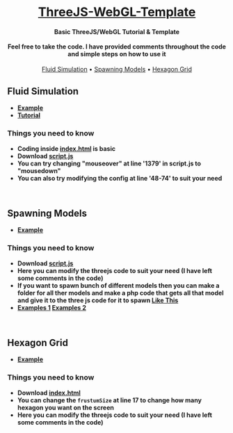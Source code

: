 <h1 align="center">
	<a href="https://github.com/MrShameer/ThreeJS-WebGL-Template">ThreeJS-WebGL-Template</a>
	<br>
</h1>

<h4 align="center">Basic ThreeJS/WebGL Tutorial & Template<br><br>Feel free to take the code. I have provided comments throughout the code and simple steps on how to use it</h4>

<p align="center">
	<a href="#fluid-simulation">Fluid Simulation</a>
	•
	<a href="#spawning-models">Spawning Models</a>
	•
	<a href="#hexagon-grid">Hexagon Grid</a>
</p>


## Fluid Simulation
- **[Example](https://mrshameer.github.io/ThreeJS-WebGL-Template/FluidSimulation/)**
- **[Tutorial](https://mrshameer.github.io/ThreeJS-WebGL-Template/FluidSimulation/tutorial.html)**

### Things you need to know
- **Coding inside [index.html](https://github.com/MrShameer/ThreeJS-WebGL-Template/blob/main/FluidSimulation/index.html) is basic**
- **Download [script.js](https://github.com/MrShameer/ThreeJS-WebGL-Template/blob/main/FluidSimulation/script.js)**
- **You can try changing "mouseover" at line '1379' in script.js to "mousedown"**
- **You can also try modifying the config at line '48-74' to suit your need**

<br>

## Spawning Models
- **[Example](https://mrshameer.github.io/ThreeJS-WebGL-Template/SpawningModels/)**

### Things you need to know
- **Download [script.js](https://github.com/MrShameer/ThreeJS-WebGL-Template/blob/main/SpawningModels/script.js)**
- **Here you can modify the threejs code to suit your need (I have left some comments in the code)**
- **If you want to spawn bunch of different models then you can make a folder for all ther models and make a php code that gets all that model and give it to the three js code for it to spawn [Like This](http://lrgs.ftsm.ukm.my/users/a173586/mypt4/login.php)**
- **[Examples 1](https://mrshameer.github.io/Ecommerse/)     [Examples 2](http://lrgs.ftsm.ukm.my/users/a173586/mypt4/login.php)**

<br>

## Hexagon Grid
- **[Example](https://mrshameer.github.io/ThreeJS-WebGL-Template/HexagonGrid/)**

### Things you need to know
- **Download [index.html](https://github.com/MrShameer/ThreeJS-WebGL-Template/blob/main/HexagonGrid/index.html)**
- **You can change the `frustumSize` at line 17 to change how many hexagon you want on the screen**
- **Here you can modify the threejs code to suit your need (I have left some comments in the code)**
